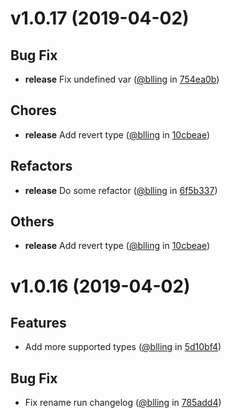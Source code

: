 
v1.0.17 (2019-04-02)
====================


## Bug Fix
* **release** Fix undefined var ([@blling](https://github.com/blling) in [754ea0b](https://github.com/dxee/git-release/commit/754ea0b))

## Chores
* **release** Add revert type ([@blling](https://github.com/blling) in [10cbeae](https://github.com/dxee/git-release/commit/10cbeae))

## Refactors
* **release** Do some refactor ([@blling](https://github.com/blling) in [6f5b337](https://github.com/dxee/git-release/commit/6f5b337))

## Others
* **release** Add revert type ([@blling](https://github.com/blling) in [10cbeae](https://github.com/dxee/git-release/commit/10cbeae))

v1.0.16 (2019-04-02)
====================


## Features
* Add more supported types ([@blling](https://github.com/blling) in [5d10bf4](https://github.com/dxee/git-release/commit/5d10bf4))

## Bug Fix
* Fix rename run changelog ([@blling](https://github.com/blling) in [785add4](https://github.com/dxee/git-release/commit/785add4))

